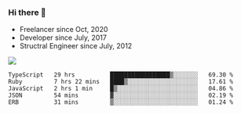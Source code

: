 ### Hi there 👋

- Freelancer since Oct, 2020
- Developer since July, 2017
- Structral Engineer since July, 2012

<img src="https://github-readme-stats.vercel.app/api?username=an-lee&show_icons=true&icon_color=0366d6&text_color=24292e&bg_color=ffffff&hide_title=true" />

<!--START_SECTION:waka-->
```text
TypeScript   29 hrs          █████████████████▒░░░░░░░   69.30 % 
Ruby         7 hrs 22 mins   ████▒░░░░░░░░░░░░░░░░░░░░   17.61 % 
JavaScript   2 hrs 1 min     █▒░░░░░░░░░░░░░░░░░░░░░░░   04.86 % 
JSON         54 mins         ▓░░░░░░░░░░░░░░░░░░░░░░░░   02.19 % 
ERB          31 mins         ▒░░░░░░░░░░░░░░░░░░░░░░░░   01.24 % 
```
<!--END_SECTION:waka-->
